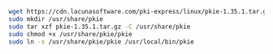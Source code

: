 ﻿```sh
wget https://cdn.lacunasoftware.com/pki-express/linux/pkie-1.35.1.tar.gz
sudo mkdir /usr/share/pkie
sudo tar xzf pkie-1.35.1.tar.gz -C /usr/share/pkie
sudo chmod +x /usr/share/pkie/pkie
sudo ln -s /usr/share/pkie/pkie /usr/local/bin/pkie
```
